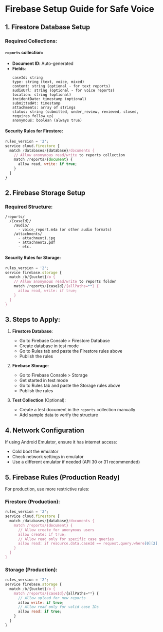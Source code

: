# Firebase Setup Guide for Safe Voice

## 1. Firestore Database Setup

### Required Collections:

#### `reports` collection:
- **Document ID**: Auto-generated
- **Fields**:
  ```
  caseId: string
  type: string (text, voice, mixed)
  content: string (optional - for text reports)
  audioUrl: string (optional - for voice reports)
  location: string (optional)
  incidentDate: timestamp (optional)
  submittedAt: timestamp
  attachments: array of strings
  status: string (submitted, under_review, reviewed, closed, requires_follow_up)
  anonymous: boolean (always true)
  ```

#### Security Rules for Firestore:
```javascript
rules_version = '2';
service cloud.firestore {
  match /databases/{database}/documents {
    // Allow anonymous read/write to reports collection
    match /reports/{document} {
      allow read, write: if true;
    }
  }
}
```

## 2. Firebase Storage Setup

### Required Structure:
```
/reports/
  /{caseId}/
    /audio/
      - voice_report.m4a (or other audio formats)
    /attachments/
      - attachment1.jpg
      - attachment2.pdf
      - etc.
```

#### Security Rules for Storage:
```javascript
rules_version = '2';
service firebase.storage {
  match /b/{bucket}/o {
    // Allow anonymous read/write to reports folder
    match /reports/{caseId}/{allPaths=**} {
      allow read, write: if true;
    }
  }
}
```

## 3. Steps to Apply:

1. **Firestore Database**:
   - Go to Firebase Console > Firestore Database
   - Create database in test mode
   - Go to Rules tab and paste the Firestore rules above
   - Publish the rules

2. **Firebase Storage**:
   - Go to Firebase Console > Storage
   - Get started in test mode
   - Go to Rules tab and paste the Storage rules above
   - Publish the rules

3. **Test Collection** (Optional):
   - Create a test document in the `reports` collection manually
   - Add sample data to verify the structure

## 4. Network Configuration

If using Android Emulator, ensure it has internet access:
- Cold boot the emulator
- Check network settings in emulator
- Use a different emulator if needed (API 30 or 31 recommended)

## 5. Firebase Rules (Production Ready)

For production, use more restrictive rules:

### Firestore (Production):
```javascript
rules_version = '2';
service cloud.firestore {
  match /databases/{database}/documents {
    match /reports/{document} {
      // Allow create for anonymous users
      allow create: if true;
      // Allow read only for specific case queries
      allow read: if resource.data.caseId == request.query.where[0][2];
    }
  }
}
```

### Storage (Production):
```javascript
rules_version = '2';
service firebase.storage {
  match /b/{bucket}/o {
    match /reports/{caseId}/{allPaths=**} {
      // Allow upload for new reports
      allow write: if true;
      // Allow read only for valid case IDs
      allow read: if true;
    }
  }
}
```
